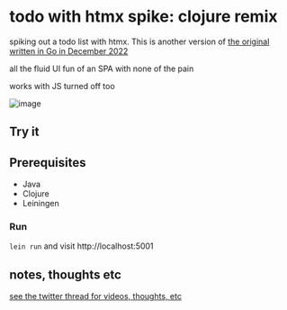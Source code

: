 # todo with htmx spike: clojure remix

spiking out a todo list with htmx. This is another version of [the original written in Go in December 2022](https://github.com/quii/todo)

all the fluid UI fun of an SPA with none of the pain

works with JS turned off too

![image](https://user-images.githubusercontent.com/631756/205446910-2196c5e5-ffe5-418d-b468-9523d0d2d954.png)

## Try it

## Prerequisites
* Java
* Clojure
* Leiningen

### Run
`lein run` and visit http://localhost:5001

## notes, thoughts etc

[see the twitter thread for videos, thoughts, etc](https://twitter.com/quii/status/1598987894865113088)
